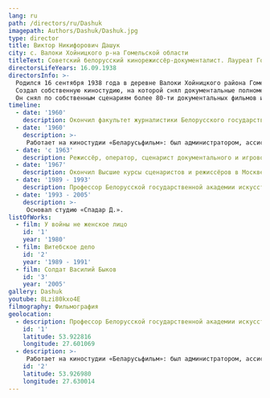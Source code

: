 ```yaml
---
lang: ru
path: /directors/ru/Dashuk
imagepath: Authors/Dashuk/Dashuk.jpg
type: director
title: Виктор Никифорович Дашук
city: с. Валоки Хойницкого р-на Гомельской области
titleText: Советский белорусский кинорежиссёр-документалист. Лауреат Государственной премии СССР (1985), Заслуженный деятель искусств Белорусской ССР (1977), Народный артист Белорусской ССР (1989). Член КПСС с 1976 года
directorsLifeYears: 16.09.1938 
directorsInfo: >-
  Родился 16 сентября 1938 года в деревне Валоки Хойницкого района Гомельской области. Закончил факультет журналистики Белорусского Государственного университета (1960), ВСРК (мастерская Леонида Трауберга). С 1960-го года работал на киностудии "Беларусьфильм". Был администратором, ассистентом оператора, режиссёра.Заслуженный деятель искусств БССР (1977), Народный артист БССР (1989).В его фильмах публицистика и лирика живут в гармоническом единстве. Тема минувшей войны и деревни, в которой прошли детство и юность, - лейтмотив большинства работ, где Дашук выступает и сценаристом, и режиссером. Известность принесла серия фильмов под общим названием «Хатынский цикл» (1975-1978), созданная совместно с писателями А.Адамовичем, Я.Брылем и В.Колесником: голоса и лица людей, чудом уцелевших в сожженных фашистами деревнях. Своеобразным продолжением стала работа со Светланой Алексиевич - серия «У войны не женское лицо» (1980-1984). Запомнились зрителям фильмы «Дом» (1970), «А кукушка куковала...» (1972), «Девяносто шестая осень» и «Прощение» (1980), «Витебское дело» (1991) и др.
  Создал собственную киностудию, на которой снял документальные полнометражные фильмы о событиях в Беларуси - "Кино протеста".
  Он снял по собственным сценариям более 80-ти документальных фильмов и 2 художественных ("Двое на острове слез", 1986 и "Сладкий яд любви", 1995).
timeline:
  - date: '1960'
    description: Окончил факультет журналистики Белорусского государственного университета им. В.И.Ленина
  - date: '1960'
    description: >-
     Работает на киностудии «Беларусьфильм»: был администратором, ассистентом оператора, ассистентом кинорежиссёра.
  - date: 'с 1963'
    description: Режиссёр, оператор, сценарист документального и игрового кино
  - date: '1967'
    description: Окончил Высшие курсы сценаристов и режиссёров в Москве (отделение кинорежиссуры, мастерская Л.Трауберга)
  - date: '1989 - 1993'
    description: Профессор Белорусской государственной академии искусств, руководитель мастерской режиссуры документального кино
  - date: '1993 - 2005'
    description: >-
     Основал студию «Спадар Д.».
listOfWorks:
  - film: У войны не женское лицо
    id: '1'
    year: '1980'
  - film: Витебское дело
    id: '2'
    year: '1989 - 1991'
  - film: Солдат Василий Быков
    id: '3'
    year: '2005'
gallery: Dashuk
youtube: 8Lzi80kxo4E
filmography: Фильмография
geolocation:
  - description: Профессор Белорусской государственной академии искусств, руководитель мастерской режиссуры документального кино
    id: '1'
    latitude: 53.922816
    longitude: 27.601069
  - description: >-
     Работает на киностудии «Беларусьфильм»: был администратором, ассистентом оператора, ассистентом кинорежиссёра.
    id: '2'
    latitude: 53.926980
    longitude: 27.630014
---
```

